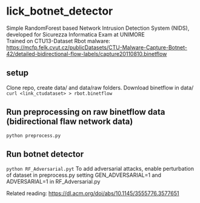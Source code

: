# lick_botnet_detector

Simple RandomForest based Network Intrusion Detection System (NIDS), developed for Sicurezza Informatica Exam at UNIMORE  
Trained on CTU13-Dataset Rbot malware:  
https://mcfp.felk.cvut.cz/publicDatasets/CTU-Malware-Capture-Botnet-42/detailed-bidirectional-flow-labels/capture20110810.binetflow  

## setup
Clone repo, create data/ and data/raw folders. Download binetflow in data/  
``` curl <link_ctudataset> > rbot.binetflow ``` 

## Run preprocessing on raw binetflow data (bidirectional flaw network data)
``` python preprocess.py ```
## Run botnet detector
``` python RF_Adversarial.pyt ```
To add adversarial attacks, enable perturbation of dataset in preprocess.py setting GEN_ADVERSARIAL=1 and ADVERSARIAL=1 in RF_Adversarial.py  

Related reading: https://dl.acm.org/doi/abs/10.1145/3555776.3577651

